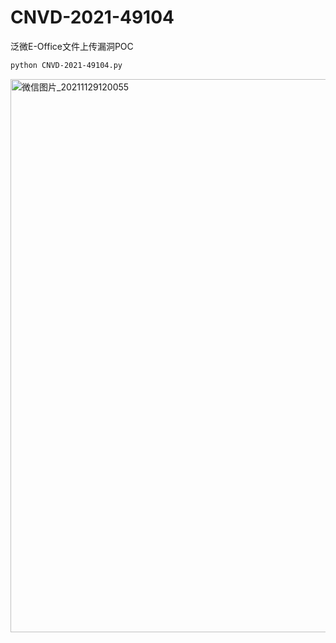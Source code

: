 # CNVD-2021-49104
泛微E-Office文件上传漏洞POC
```bash
python CNVD-2021-49104.py
```
<img width="885" alt="微信图片_20211129120055" src="https://user-images.githubusercontent.com/45167857/143806822-a7b62243-1cb2-4b71-a153-61578d498679.png">
